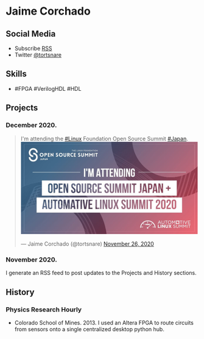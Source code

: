 # Jaime Corchado

## Social Media
- Subscribe [RSS](./feed.xml "Open with RSS Reader")
- Twitter [@tortsnare](https://twitter.com/tortsnare)


## Skills

- #FPGA #VerilogHDL #HDL

## Projects
### December 2020.
<blockquote class="twitter-tweet"><p lang="en" dir="ltr">I&#39;m attending the <a href="https://twitter.com/hashtag/Linux?src=hash&amp;ref_src=twsrc%5Etfw">#Linux</a> Foundation Open Source Summit <a href="https://twitter.com/hashtag/Japan?src=hash&amp;ref_src=twsrc%5Etfw">#Japan</a>. <a href="https://t.co/NzKvo02p1D"><img src="./OSS_ALS_JP20_Snackable_111620-03.jpg"/></a></p>&mdash; Jaime Corchado (@tortsnare) <a href="https://twitter.com/tortsnare/status/1332099788519710723?ref_src=twsrc%5Etfw">November 26, 2020</a></blockquote>

### November 2020.
I generate an RSS feed to post updates to the Projects and History sections.

## History

### Physics Research Hourly
- Colorado School of Mines. 2013.
I used an Altera FPGA to route circuits from sensors onto a single centralized desktop python hub.
